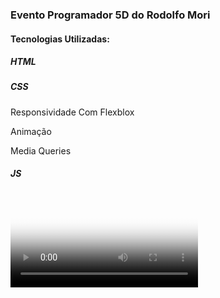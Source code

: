 <h3>Evento Programador 5D do Rodolfo Mori</h3>

<h4>Tecnologias Utilizadas: </h4>
<h5>HTML</h5>
<h5>CSS</h5>
<p>Responsividade Com Flexblox</p>
<p>Animação</p>
<p>Media Queries</p>
<h5>JS</h5>

<video poster="demo.png">
  <video src="video/demo.mp4" type="video/mp4">
</video>


